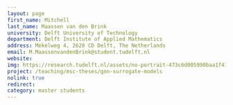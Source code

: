 ```yaml
---
layout: page
first_name: Mitchell 
last_name: Maassen van den Brink
university: Delft University of Technology
department: Delft Institute of Applied Mathematics
address: Mekelweg 4, 2628 CD Delft, The Netherlands
email: M.MaassenvandenBrink@student.tudelft.nl
website:
img: https://research.tudelft.nl/assets/no-portrait-473c6d005990baa1f418d9c668dcd4ec.png
project: /teaching/msc-theses/gnn-surrogate-models
nolink: true
redirect:
category: master students
---
```

